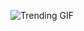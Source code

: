 
<!-- GIF_SECTION -->
![Trending GIF](https://media3.giphy.com/media/v1.Y2lkPThiYjIxNzcybXdiZTh6dGV6Z2FycXhidmowc3pkNjhkeXZubGhpeWk3c2F3OGQwbyZlcD12MV9naWZzX3NlYXJjaCZjdD1n/l1Avz2eLA4YdEym3u/giphy.gif)
<!-- END_GIF_SECTION -->

